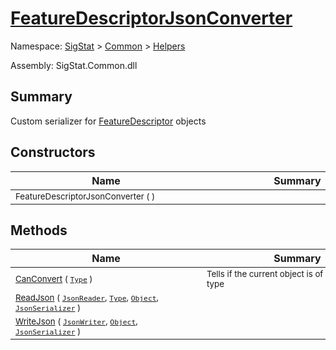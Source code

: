 # [FeatureDescriptorJsonConverter](./FeatureDescriptorJsonConverter.md)

Namespace: [SigStat]() > [Common](./../README.md) > [Helpers](./README.md)

Assembly: SigStat.Common.dll

## Summary
Custom serializer for [FeatureDescriptor](https://github.com/hargitomi97/sigstat/blob/master/docs/md/SigStat/Common/FeatureDescriptor.md) objects

## Constructors

| Name | Summary | 
| --- | --- | 
| <div style="width:290px"><sub>FeatureDescriptorJsonConverter (  )</sub></div>| <div style="width:290px"><sub></sub></div>| <br>


## Methods

| Name | Summary | 
| --- | --- | 
| <div style="width:290px"><sub>[CanConvert](./Methods/FeatureDescriptorJsonConverter-100664019.md) ( [`Type`](https://docs.microsoft.com/en-us/dotnet/api/System.Type) )</sub></div>| <div style="width:290px"><sub>Tells if the current object is of the correct type</sub></div>| <br>
| <div style="width:290px"><sub>[ReadJson](./Methods/FeatureDescriptorJsonConverter-100664020.md) ( [`JsonReader`](./FeatureDescriptorJsonConverter.md), [`Type`](https://docs.microsoft.com/en-us/dotnet/api/System.Type), [`Object`](https://docs.microsoft.com/en-us/dotnet/api/System.Object), [`JsonSerializer`](./FeatureDescriptorJsonConverter.md) )</sub></div>| <div style="width:290px"><sub></sub></div>| <br>
| <div style="width:290px"><sub>[WriteJson](./Methods/FeatureDescriptorJsonConverter-100664021.md) ( [`JsonWriter`](./FeatureDescriptorJsonConverter.md), [`Object`](https://docs.microsoft.com/en-us/dotnet/api/System.Object), [`JsonSerializer`](./FeatureDescriptorJsonConverter.md) )</sub></div>| <div style="width:290px"><sub></sub></div>| <br>


